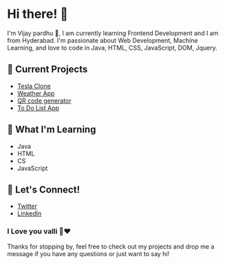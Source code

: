 
# Hi there! 👋
I'm Vijay pardhu 🚀, I am currently learning Frontend Development and I am from Hyderabad. I'm passionate about Web Development, Machine Learning, and love to code in Java, HTML, CSS, JavaScript, DOM, Jquery.

## 🔭 Current Projects
- [Tesla Clone](https://tesla-clone-vijay.netlify.app/)
- [Weather App](https://weather-app-vijay.netlify.app/)
- [QR code generator](https://qr-generator-vijay.netlify.app/)
- [To Do List App](https://todo-app-vijay.netlify.app/)

## 🌱 What I'm Learning
- Java
- HTML
- CS
- JavaScript

## 💬 Let's Connect!
- [Twitter](https://twitter.com/vijaynaidu_16)
- [LinkedIn](https://www.linkedin.com/in/vijay-pardhu/)

### I Love you valli 🥺❤️


Thanks for stopping by, feel free to check out my projects and drop me a message if you have any questions or just want to say hi!


